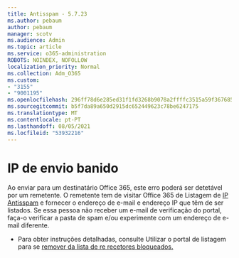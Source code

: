 ```yaml
---
title: Antisspam - 5.7.23
ms.author: pebaum
author: pebaum
manager: scotv
ms.audience: Admin
ms.topic: article
ms.service: o365-administration
ROBOTS: NOINDEX, NOFOLLOW
localization_priority: Normal
ms.collection: Adm_O365
ms.custom:
- "3155"
- "9001195"
ms.openlocfilehash: 296ff78d6e285ed31f1fd3268b9078a2ffffc3515a59f367685d054fc76bcc4c
ms.sourcegitcommit: b5f7da89a650d2915dc652449623c78be6247175
ms.translationtype: MT
ms.contentlocale: pt-PT
ms.lasthandoff: 08/05/2021
ms.locfileid: "53932216"
---
```

# <a name="banned-sending-ip"></a>IP de envio banido

Ao enviar para um destinatário Office 365, este erro poderá ser detetável por um remetente. O remetente tem de visitar Office 365 de Listagem de [IP Antisspam](https://sender.office.com/) e fornecer o endereço de e-mail e endereço IP que têm de ser listados. Se essa pessoa não receber um e-mail de verificação do portal, faça-o verificar a pasta de spam e/ou experimente com um endereço de e-mail diferente. 

- Para obter instruções detalhadas, consulte Utilizar o portal de listagem para se [remover da lista de re recetores bloqueados.](https://docs.microsoft.com/microsoft-365/security/office-365-security/use-the-delist-portal-to-remove-yourself-from-the-office-365-blocked-senders-lis?view=o365-worldwide)
